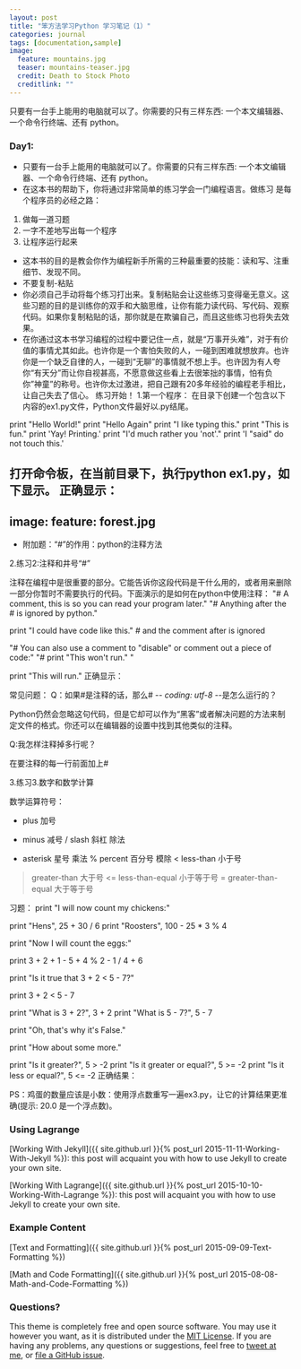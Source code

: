 ```yaml
---
layout: post
title: "笨方法学习Python 学习笔记（1）"
categories: journal
tags: [documentation,sample]
image:
  feature: mountains.jpg
  teaser: mountains-teaser.jpg
  credit: Death to Stock Photo
  creditlink: ""
---
```


只要有一台手上能用的电脑就可以了。你需要的只有三样东西: 一个本文编辑器、一个命令行终端、还有 python。
### Day1:
* 只要有一台手上能用的电脑就可以了。你需要的只有三样东西: 一个本文编辑器、一个命令行终端、还有 python。
* 在这本书的帮助下，你将通过非常简单的练习学会一门编程语言。做练习 是每个程序员的必经之路：
1. 做每一道习题
2. 一字不差地写出每一个程序
3. 让程序运行起来
* 这本书的目的是教会你作为编程新手所需的三种最重要的技能：读和写、注重细节、发现不同。
* 不要复制-粘贴
* 你必须自己手动将每个练习打出来。复制粘贴会让这些练习变得毫无意义。这些习题的目的是训练你的双手和大脑思维，让你有能力读代码、写代码、观察代码。如果你复制粘贴的话，那你就是在欺骗自己，而且这些练习也将失去效果。
* 在你通过这本书学习编程的过程中要记住一点，就是“万事开头难”，对于有价值的事情尤其如此。也许你是一个害怕失败的人，一碰到困难就想放弃。也许你是一个缺乏自律的人，一碰到“无聊”的事情就不想上手。也许因为有人夸你“有天分”而让你自视甚高，不愿意做这些看上去很笨拙的事情，怕有负你”神童”的称号。也许你太过激进，把自己跟有20多年经验的编程老手相比，让自己失去了信心。
练习开始！
1.第一个程序：
在目录下创建一个包含以下内容的ex1.py文件，Python文件最好以.py结尾。

print "Hello World!"
print "Hello Again"
print "I like typing this."
print "This is fun."
print 'Yay! Printing.'
print "I'd much rather you 'not'."
print 'I "said" do not touch this.'

打开命令板，在当前目录下，执行python ex1.py，如下显示。
正确显示：
---
image:
  feature: forest.jpg
---
* 附加题：“#”的作用：python的注释方法

2.练习2:注释和井号“#”

注释在编程中是很重要的部分。它能告诉你这段代码是干什么用的，或者用来删除一部分你暂时不需要执行的代码。下面演示的是如何在python中使用注释：
"# A comment, this is so you can read your program later."
"# Anything after the # is ignored by python."

print "I could have code like this." # and the comment after is ignored

"# You can also use a comment to "disable" or comment out a piece of code:"
"# print "This won't run." "

print "This will run."
正确显示：

常见问题：
Q：如果#是注释的话，那么# -*- coding: utf-8 -*-是怎么运行的？

Python仍然会忽略这句代码，但是它却可以作为“黑客”或者解决问题的方法来制定文件的格式。你还可以在编辑器的设置中找到其他类似的注释。

Q:我怎样注释掉多行呢？

在要注释的每一行前面加上#

3.练习3.数字和数学计算

数学运算符号：
+ plus 加号 
- minus 减号
/ slash 斜杠 除法
* asterisk 星号 乘法
% percent 百分号 模除
< less-than 小于号
> greater-than 大于号
<= less-than-equal 小于等于号
>= greater-than-equal 大于等于号

习题：
print "I will now count my chickens:"

print "Hens", 25 + 30 / 6
print "Roosters", 100 - 25 * 3 % 4

print "Now I will count the eggs:"

print 3 + 2 + 1 - 5 + 4 % 2 - 1 / 4 + 6

print "Is it true that 3 + 2 < 5 - 7?"

print 3 + 2 < 5 - 7

print "What is 3 + 2?", 3 + 2
print "What is 5 - 7?", 5 - 7

print "Oh, that's why it's False."

print "How about some more."

print "Is it greater?", 5 > -2
print "Is it greater or equal?", 5 >= -2
print "Is it less or equal?", 5 <= -2
正确结果：


PS：鸡蛋的数量应该是小数：使用浮点数重写一遍ex3.py，让它的计算结果更准确(提示: 20.0 是一个浮点数)。

### Using Lagrange

[Working With Jekyll]({{ site.github.url }}{% post_url 2015-11-11-Working-With-Jekyll %}): this post will acquaint you with how to use Jekyll to create your own site.

[Working With Lagrange]({{ site.github.url }}{% post_url 2015-10-10-Working-With-Lagrange %}): this post will acquaint you with how to use Jekyll to create your own site.

### Example Content

[Text and Formatting]({{ site.github.url }}{% post_url 2015-09-09-Text-Formatting %})

[Math and Code Formatting]({{ site.github.url }}{% post_url 2015-08-08-Math-and-Code-Formatting %})

### Questions?

This theme is completely free and open source software. You may use it however you want, as it is distributed under the [MIT License](http://choosealicense.com/licenses/mit/). If you are having any problems, any questions or suggestions, feel free to [tweet at me](https://twitter.com/intent/tweet?text=My%question%about%Lagrange%is:%&amp;via=paululele), or [file a GitHub issue](https://github.com/lenpaul/lagrange/issues/new).
